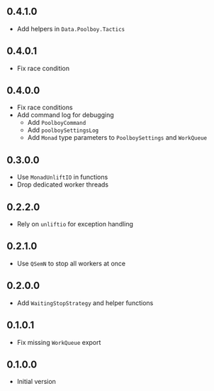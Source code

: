 ## 0.4.1.0

* Add helpers in `Data.Poolboy.Tactics`

## 0.4.0.1

* Fix race condition

## 0.4.0.0

* Fix race conditions
* Add command log for debugging
  * Add `PoolboyCommand`
  * Add `poolboySettingsLog`
  * Add `Monad` type parameters to `PoolboySettings` and `WorkQueue`

## 0.3.0.0

* Use `MonadUnliftIO` in functions
* Drop dedicated worker threads

## 0.2.2.0

* Rely on `unliftio` for exception handling

## 0.2.1.0

* Use `QSemN` to stop all workers at once

## 0.2.0.0

* Add `WaitingStopStrategy` and helper functions

## 0.1.0.1

* Fix missing `WorkQueue` export

## 0.1.0.0

* Initial version
